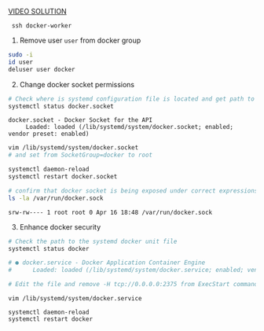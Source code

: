 [VIDEO SOLUTION](https://youtu.be/-uEHbkI3wcs)

` ssh docker-worker` 


1. Remove user `user` from docker group

```sh
sudo -i 
id user
deluser user docker
```

2. Change docker socket permissions

```sh
# Check where is systemd configuration file is located and get path to the systemd unit file
systemctl status docker.socket
```

```text
docker.socket - Docker Socket for the API
     Loaded: loaded (/lib/systemd/system/docker.socket; enabled; vendor preset: enabled)
```

```sh
vim /lib/systemd/system/docker.socket
# and set from SocketGroup=docker to root

systemctl daemon-reload
systemctl restart docker.socket

# confirm that docker socket is being exposed under correct expressions
ls -la /var/run/docker.sock
```
``` 
srw-rw---- 1 root root 0 Apr 16 18:48 /var/run/docker.sock
```

3. Enhance docker security

```sh
# Check the path to the systemd docker unit file
systemctl status docker

# ● docker.service - Docker Application Container Engine
#      Loaded: loaded (/lib/systemd/system/docker.service; enabled; vendor preset: enabled)

# Edit the file and remove -H tcp://0.0.0.0:2375 from ExecStart command

```
``` 
vim /lib/systemd/system/docker.service
```
``` 
systemctl daemon-reload
systemctl restart docker
```